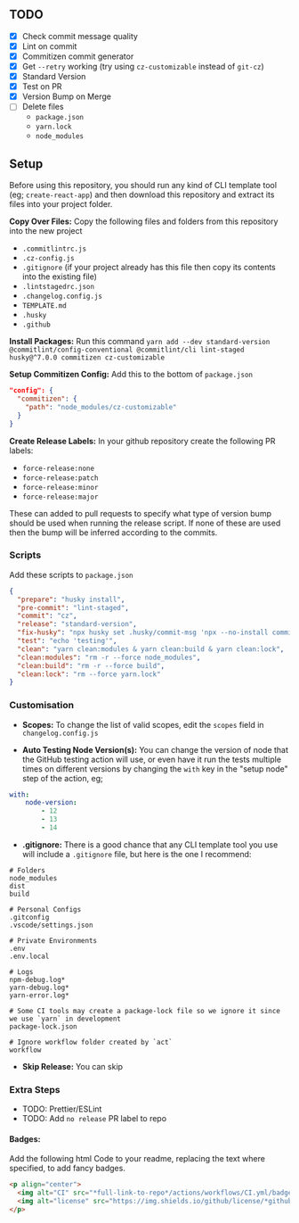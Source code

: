 ## TODO

- [x] Check commit message quality
- [x] Lint on commit
- [x] Commitizen commit generator
- [x] Get `--retry` working (try using `cz-customizable` instead of `git-cz`)
- [x] Standard Version
- [x] Test on PR
- [x] Version Bump on Merge
- [ ] Delete files
  - `package.json`
  - `yarn.lock`
  - `node_modules`


## Setup 
Before using this repository, you should run any kind of CLI template tool (eg; `create-react-app`) and then download this repository and extract its files into your project folder.

**Copy Over Files:** Copy the following files and folders from this repository into the new project
- `.commitlintrc.js`
- `.cz-config.js`
- `.gitignore` (if your project already has this file then copy its contents into the existing file)
- `.lintstagedrc.json`
- `.changelog.config.js`
- `TEMPLATE.md`
- `.husky`
- `.github`


**Install Packages:**  Run this command `yarn add --dev standard-version @commitlint/config-conventional @commitlint/cli lint-staged husky@^7.0.0 commitizen cz-customizable`

**Setup Commitizen Config:** Add this to the bottom of `package.json`

```json
"config": {
  "commitizen": {
    "path": "node_modules/cz-customizable"
  }
}
```

**Create Release Labels:** In your github repository create the following PR labels:
- `force-release:none`
- `force-release:patch`
- `force-release:minor`
- `force-release:major`

These can added to pull requests to specify what type of version bump should be used when running the release script. If none of these are used then the bump will be inferred according to the commits.
### Scripts

Add these scripts to `package.json`
```json
{
  "prepare": "husky install",
  "pre-commit": "lint-staged",
  "commit": "cz",
  "release": "standard-version",
  "fix-husky": "npx husky set .husky/commit-msg 'npx --no-install commitlint --edit \"$1\"' & npx husky set .husky/pre-commit 'npm run pre-commit'",
  "test": "echo 'testing'",
  "clean": "yarn clean:modules & yarn clean:build & yarn clean:lock",
  "clean:modules": "rm -r --force node_modules",
  "clean:build": "rm -r --force build",
  "clean:lock": "rm --force yarn.lock"
}
```

### Customisation

- **Scopes:** To change the list of valid scopes, edit the `scopes` field in `changelog.config.js`
  
- **Auto Testing Node Version(s):** You can change the version of node that the GitHub testing action will use, or even have it run the tests multiple times on different versions by changing the `with` key in the "setup node" step of the action, eg; 

```yaml
with:
	node-version:
		- 12
		- 13
		- 14
```

- **.gitignore:** There is a good chance that any CLI template tool you use will include a `.gitignore` file, but here is the one I recommend:

```
# Folders
node_modules
dist
build

# Personal Configs
.gitconfig
.vscode/settings.json

# Private Environments
.env
.env.local

# Logs
npm-debug.log*
yarn-debug.log*
yarn-error.log*

# Some CI tools may create a package-lock file so we ignore it since we use `yarn` in development
package-lock.json 

# Ignore workflow folder created by `act` 
workflow
```

- **Skip Release:** You can skip 

### Extra Steps

- TODO: Prettier/ESLint
- TODO: Add `no release` PR label to repo

#### Badges:

Add the following html Code to your readme, replacing the text where specified, to add fancy badges.

```html
<p align="center"> 
  <img alt="CI" src="*full-link-to-repo*/actions/workflows/CI.yml/badge.svg" />
  <img alt="license" src="https://img.shields.io/github/license/*github-username*/*name-of-repo*" />
</p>
```
